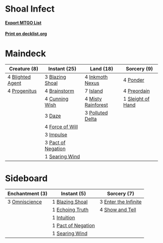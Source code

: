 # Shoal Infect

#### [Export MTGO List](../collection/Shoal%20Infect/Shoal%20Infect.txt)
#### [Print on decklist.org](http://decklist.org/?deckmain=3%09Blazing%20Shoal%0A4%09Blighted%20Agent%0A4%09Brainstorm%0A4%09Cunning%20Wish%0A3%09Daze%0A4%09Force%20of%20Will%0A3%09Impulse%0A4%09Inkmoth%20Nexus%0A7%09Island%0A4%09Misty%20Rainforest%0A3%09Pact%20of%20Negation%0A3%09Polluted%20Delta%0A4%09Ponder%0A4%09Preordain%0A4%09Progenitus%0A1%09Searing%20Wind%0A1%09Sleight%20of%20Hand&deckside=1%09Blazing%20Shoal%0A1%09Echoing%20Truth%0A3%09Enter%20the%20Infinite%0A1%09Intuition%0A3%09Omniscience%0A1%09Pact%20of%20Negation%0A1%09Searing%20Wind%0A4%09Show%20and%20Tell)
# Maindeck

|                                       Creature (8)                                        |                                        Instant (25)                                         |                                          Land (18)                                          |                                        Sorcery (9)                                        |
|-------------------------------------------------------------------------------------------|---------------------------------------------------------------------------------------------|---------------------------------------------------------------------------------------------|-------------------------------------------------------------------------------------------|
|4 [Blighted Agent](http://gatherer.wizards.com/Pages/Card/Details.aspx?multiverseid=214383)|3 [Blazing Shoal](http://gatherer.wizards.com/Pages/Card/Details.aspx?multiverseid=74441)    |4 [Inkmoth Nexus](http://gatherer.wizards.com/Pages/Card/Details.aspx?multiverseid=213731)   |4 [Ponder](http://gatherer.wizards.com/Pages/Card/Details.aspx?multiverseid=451051)        |
|4 [Progenitus](http://gatherer.wizards.com/Pages/Card/Details.aspx?multiverseid=179496)    |4 [Brainstorm](http://gatherer.wizards.com/Pages/Card/Details.aspx?multiverseid=3897)        |7 [Island](http://gatherer.wizards.com/Pages/Card/Details.aspx?multiverseid=439857)          |4 [Preordain](http://gatherer.wizards.com/Pages/Card/Details.aspx?multiverseid=405347)     |
|                                                                                           |4 [Cunning Wish](http://gatherer.wizards.com/Pages/Card/Details.aspx?multiverseid=34400)     |4 [Misty Rainforest](http://gatherer.wizards.com/Pages/Card/Details.aspx?multiverseid=405102)|1 [Sleight of Hand](http://gatherer.wizards.com/Pages/Card/Details.aspx?multiverseid=25557)|
|                                                                                           |3 [Daze](http://gatherer.wizards.com/Pages/Card/Details.aspx?multiverseid=189255)            |3 [Polluted Delta](http://gatherer.wizards.com/Pages/Card/Details.aspx?multiverseid=405104)  |                                                                                           |
|                                                                                           |4 [Force of Will](http://gatherer.wizards.com/Pages/Card/Details.aspx?multiverseid=3107)     |                                                                                             |                                                                                           |
|                                                                                           |3 [Impulse](http://gatherer.wizards.com/Pages/Card/Details.aspx?multiverseid=446087)         |                                                                                             |                                                                                           |
|                                                                                           |3 [Pact of Negation](http://gatherer.wizards.com/Pages/Card/Details.aspx?multiverseid=442057)|                                                                                             |                                                                                           |
|                                                                                           |1 [Searing Wind](http://gatherer.wizards.com/Pages/Card/Details.aspx?multiverseid=45397)     |                                                                                             |                                                                                           |


# Sideboard

|                                    Enchantment (3)                                     |                                         Instant (5)                                         |                                          Sorcery (7)                                          |
|----------------------------------------------------------------------------------------|---------------------------------------------------------------------------------------------|-----------------------------------------------------------------------------------------------|
|3 [Omniscience](http://gatherer.wizards.com/Pages/Card/Details.aspx?multiverseid=288937)|1 [Blazing Shoal](http://gatherer.wizards.com/Pages/Card/Details.aspx?multiverseid=74441)    |3 [Enter the Infinite](http://gatherer.wizards.com/Pages/Card/Details.aspx?multiverseid=366411)|
|                                                                                        |1 [Echoing Truth](http://gatherer.wizards.com/Pages/Card/Details.aspx?multiverseid=405212)   |4 [Show and Tell](http://gatherer.wizards.com/Pages/Card/Details.aspx?multiverseid=416878)     |
|                                                                                        |1 [Intuition](http://gatherer.wizards.com/Pages/Card/Details.aspx?multiverseid=4707)         |                                                                                               |
|                                                                                        |1 [Pact of Negation](http://gatherer.wizards.com/Pages/Card/Details.aspx?multiverseid=442057)|                                                                                               |
|                                                                                        |1 [Searing Wind](http://gatherer.wizards.com/Pages/Card/Details.aspx?multiverseid=45397)     |                                                                                               |

